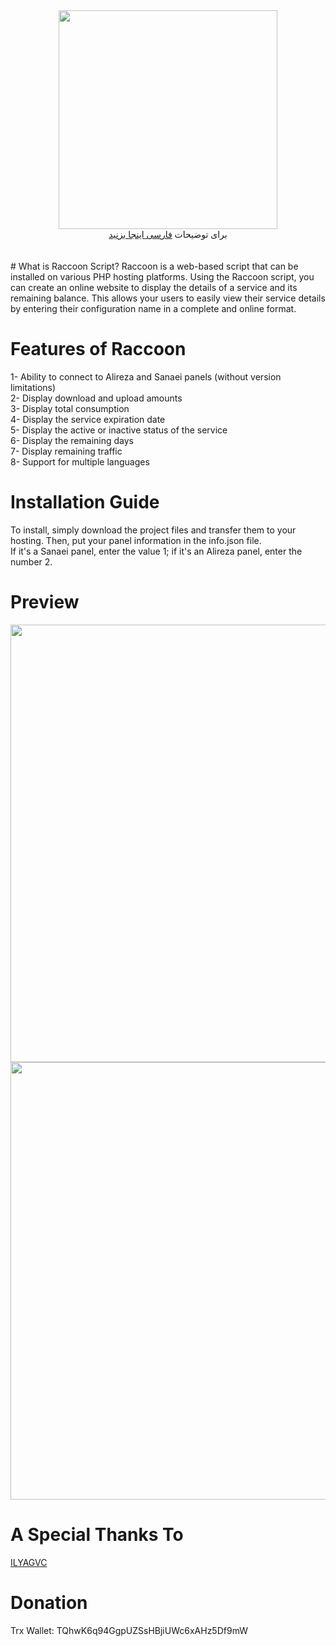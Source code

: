 <div align="center"><img src="https://raw.githubusercontent.com/MrAminiNezhad/Raccoon/main/demo/logo.png" width="350"></div>
<div align="center">
برای توضیحات <a href="https://github.com/MrAminiNezhad/Raccoon/blob/main/README-fa.md"> فارسی اینجا بزنید </a>
</div>
<br><br>
# What is Raccoon Script?
Raccoon is a web-based script that can be installed on various PHP hosting platforms. Using the Raccoon script, you can create an online website to display the details of a service and its remaining balance. This allows your users to easily view their service details by entering their configuration name in a complete and online format.

# Features of Raccoon
1- Ability to connect to Alireza and Sanaei panels (without version limitations) <br>
2- Display download and upload amounts <br>
3- Display total consumption <br>
4- Display the service expiration date <br>
5- Display the active or inactive status of the service <br>
6- Display the remaining days <br>
7- Display remaining traffic <br>
8- Support for multiple languages <br>

# Installation Guide
To install, simply download the project files and transfer them to your hosting. Then, put your panel information in the info.json file. <br>
If it's a Sanaei panel, enter the value 1; if it's an Alireza panel, enter the number 2.

# Preview
<div align="center"><img src="https://raw.githubusercontent.com/MrAminiNezhad/Raccoon/main/demo/Raccoon_demo (1).png" width="700"></div>
<div align="center"><img src="https://raw.githubusercontent.com/MrAminiNezhad/Raccoon/main/demo/Raccoon_demo (2).png" width="700"></div>

# A Special Thanks To

<a href="https://github.com/ILYAGVC"> ILYAGVC </a>

# Donation
 Trx Wallet: TQhwK6q94GgpUZSsHBjiUWc6xAHz5Df9mW
